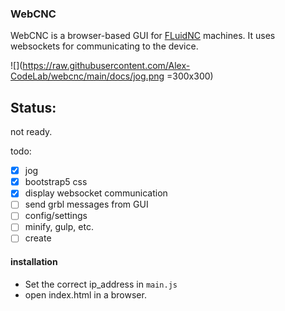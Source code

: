 

### WebCNC
WebCNC is a browser-based GUI for [FLuidNC](https://github.com/bdring/FluidNC/) machines.
It uses websockets for communicating to the device.

![](https://raw.githubusercontent.com/Alex-CodeLab/webcnc/main/docs/jog.png =300x300)

## Status:
not ready. 

todo:
- [x] jog 
- [x] bootstrap5 css
- [x] display websocket communication
- [ ] send grbl messages from GUI
- [ ] config/settings
- [ ] minify, gulp, etc.
- [ ] create

#### installation

- Set the correct ip_address in `main.js`
- open index.html in a browser.

####